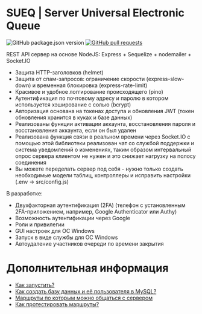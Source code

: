 # SUEQ | Server Universal Electronic Queue

<p>
<img src="https://img.shields.io/github/package-json/v/NyafiRawr/SUEQ" alt="GitHub package.json version" />
<a href="https://github.com/NyafiRawr/SUEQ/pulls"><img src="https://img.shields.io/github/issues-pr/NyafiRawr/SUEQ" alt="GitHub pull requests" /></a>
<p/>

REST API сервер на основе NodeJS: Express + Sequelize + nodemailer + Socket.IO
+ Защита HTTP-заголовков (helmet)  
+ Защита от спам-запросов: ограничение скорости (express-slow-down) и временная блокировка (express-rate-limit)  
+ Красивое и удобное логгирование происходящего (pino)
+ Аутентификация по почтовому адресу и паролю в котором используется хэширование с солью (bcrypt)
+ Авторизация основана на токенах доступа и обновления JWT (токен обновления хранится в куках и базе данных)  
+ Реализованы функции активации аккаунта, восстановления пароля и восстановления аккаунта, если он был удален 
+ Реализована функция связи в реальном времени через Socket.IO с помощью этой библиотеки реализован чат со службой поддержки и система уведомлений о изменениях, таким образом интервальный опрос сервера клиентом не нужен и это снижает нагрузку на полосу соединения  
+ Вы можете переделать сервер под себя - нужно только создать необходимые модели таблиц, контроллеры и исправить настройки (.env -> src/config.js)  

В разработке:
- Двухфакторная аутентификация (2FA) (телефон с установленным 2FA-приложением, например, Google Authenticator или Authy)
- Возможность аутентификации через Google
- Роли и привилегии
- GUI настроек для ОС Windows
- Запуск в виде службы для ОС Windows
- Автоудаление участников очереди по времени закрытия

# Дополнительная информация

<!--ts-->
-   [Как запустить?](https://github.com/NyafiRawr/SUEQ/wiki/%D0%9A%D0%B0%D0%BA-%D0%B7%D0%B0%D0%BF%D1%83%D1%81%D1%82%D0%B8%D1%82%D1%8C%3F)
-   [Как создать базу данных и её пользователя в MySQL?](https://github.com/NyafiRawr/SUEQ/wiki/%D0%9A%D0%B0%D0%BA-%D1%81%D0%BE%D0%B7%D0%B4%D0%B0%D1%82%D1%8C-%D0%B1%D0%B0%D0%B7%D1%83-%D0%B4%D0%B0%D0%BD%D0%BD%D1%8B%D1%85-%D0%B8-%D0%B5%D1%91-%D0%BF%D0%BE%D0%BB%D1%8C%D0%B7%D0%BE%D0%B2%D0%B0%D1%82%D0%B5%D0%BB%D1%8F-%D0%B2-MySQL%3F)
-   [Маршруты по которым можно общаться с сервером](https://github.com/NyafiRawr/SUEQ/wiki/%D0%9C%D0%B0%D1%80%D1%88%D1%80%D1%83%D1%82%D1%8B-%D0%BF%D0%BE-%D0%BA%D0%BE%D1%82%D0%BE%D1%80%D1%8B%D0%BC-%D0%BC%D0%BE%D0%B6%D0%BD%D0%BE-%D0%BE%D0%B1%D1%89%D0%B0%D1%82%D1%8C%D1%81%D1%8F-%D1%81-%D1%81%D0%B5%D1%80%D0%B2%D0%B5%D1%80%D0%BE%D0%BC)
-   [Как протестировать маршруты?](https://github.com/NyafiRawr/SUEQ/wiki/%D0%9A%D0%B0%D0%BA-%D0%BF%D1%80%D0%BE%D1%82%D0%B5%D1%81%D1%82%D0%B8%D1%80%D0%BE%D0%B2%D0%B0%D1%82%D1%8C-%D0%BC%D0%B0%D1%80%D1%88%D1%80%D1%83%D1%82%D1%8B%3F)
<!--te-->
